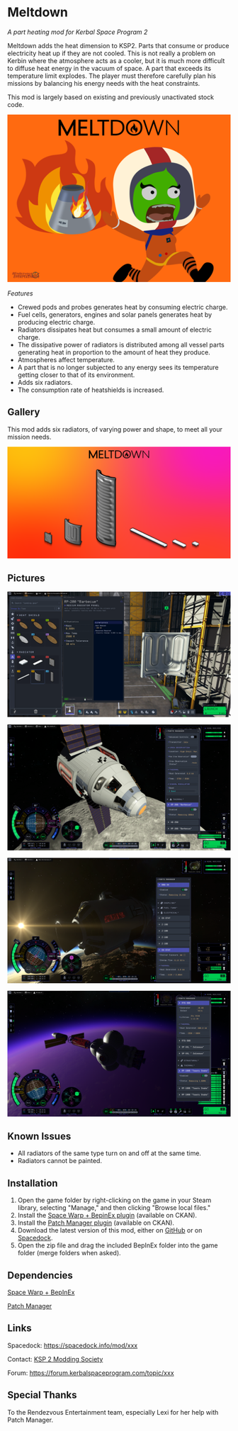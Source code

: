 # Meltdown
_A part heating mod for Kerbal Space Program 2_

Meltdown adds the heat dimension to KSP2. Parts that consume or produce electricity heat up if they are not cooled. This is not really a problem on Kerbin where the atmosphere acts as a cooler, but it is much more difficult to diffuse heat energy in the vacuum of space. A part that exceeds its temperature limit explodes.
The player must therefore carefully plan his missions by balancing his energy needs with the heat constraints.

This mod is largely based on existing and previously unactivated stock code.

![Meltdown banner](https://github.com/pasalvetti/meltdown/blob/main/Communication/Banner.png?raw=true)

*Features*
- Crewed pods and probes generates heat by consuming electric charge.
- Fuel cells, generators, engines and solar panels generates heat by producing electric charge.
- Radiators dissipates heat but consumes a small amount of electric charge.
- The dissipative power of radiators is distributed among all vessel parts generating heat in proportion to the amount of heat they produce.
- Atmospheres affect temperature.
- A part that is no longer subjected to any energy sees its temperature getting closer to that of its environment.
- Adds six radiators.
- The consumption rate of heatshields is increased.

## Gallery

This mod adds six radiators, of varying power and shape, to meet all your mission needs.

![Meltdown radiators](https://github.com/pasalvetti/meltdown/blob/main/Communication/Radiators.png?raw=true)

## Pictures

![Promo picture 1](https://github.com/pasalvetti/meltdown/blob/main/Communication/Promo01.png?raw=true)

![Promo picture 2](https://github.com/pasalvetti/meltdown/blob/main/Communication/Promo02.png?raw=true)

![Promo picture 3](https://github.com/pasalvetti/meltdown/blob/main/Communication/Promo03.png?raw=true)

![Promo picture 4](https://github.com/pasalvetti/meltdown/blob/main/Communication/Promo04.png?raw=true)

## Known Issues
- All radiators of the same type turn on and off at the same time.
- Radiators cannot be painted.

## Installation
1. Open the game folder by right-clicking on the game in your Steam library, selecting "Manage," and then clicking "Browse local files."
2. Install the [Space Warp + BepinEx plugin](https://spacedock.info/mod/3277/Space%20Warp%20+%20BepInEx) (available on CKAN).
3. Install the [Patch Manager plugin](https://spacedock.info/mod/3482/Patch%20Manager) (available on CKAN).
4. Download the latest version of this mod, either on [GitHub](https://github.com/pasalvetti/xxx/releases) or on [Spacedock](https://spacedock.info/mod/xxx).
5. Open the zip file and drag the included BepInEx folder into the game folder (merge folders when asked).

## Dependencies
[Space Warp + BepInEx](https://spacedock.info/mod/3277/Space%20Warp%20+%20BepInEx)

[Patch Manager](https://spacedock.info/mod/3482/Patch%20Manager)

## Links
Spacedock: https://spacedock.info/mod/xxx

Contact: [KSP 2 Modding Society](https://discord.com/channels/xxx)

Forum: https://forum.kerbalspaceprogram.com/topic/xxx

## Special Thanks
To the Rendezvous Entertainment team, especially Lexi for her help with Patch Manager.
